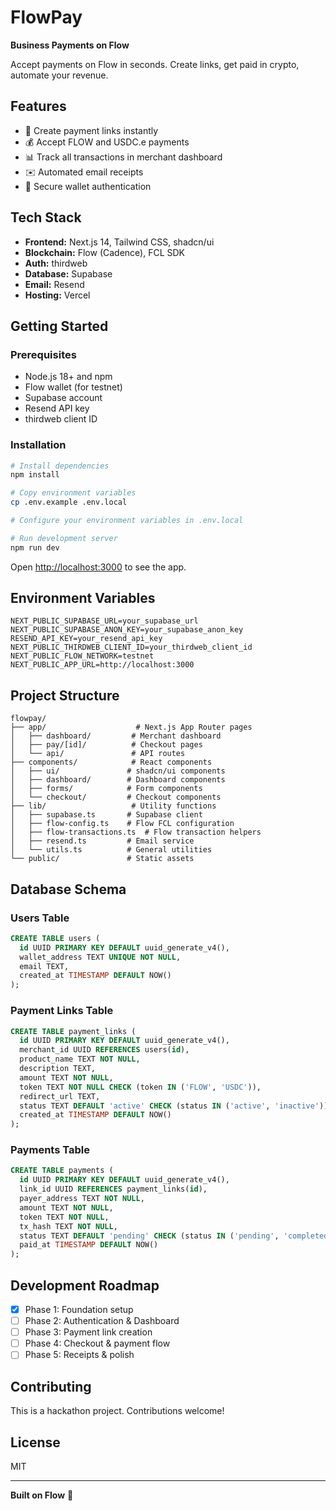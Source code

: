 # FlowPay

**Business Payments on Flow**

Accept payments on Flow in seconds. Create links, get paid in crypto, automate your revenue.

## Features

- 🔗 Create payment links instantly
- 💰 Accept FLOW and USDC.e payments
- 📊 Track all transactions in merchant dashboard
- ✉️ Automated email receipts
- 🔐 Secure wallet authentication

## Tech Stack

- **Frontend:** Next.js 14, Tailwind CSS, shadcn/ui
- **Blockchain:** Flow (Cadence), FCL SDK
- **Auth:** thirdweb
- **Database:** Supabase
- **Email:** Resend
- **Hosting:** Vercel

## Getting Started

### Prerequisites

- Node.js 18+ and npm
- Flow wallet (for testnet)
- Supabase account
- Resend API key
- thirdweb client ID

### Installation

```bash
# Install dependencies
npm install

# Copy environment variables
cp .env.example .env.local

# Configure your environment variables in .env.local

# Run development server
npm run dev
```

Open [http://localhost:3000](http://localhost:3000) to see the app.

## Environment Variables

```env
NEXT_PUBLIC_SUPABASE_URL=your_supabase_url
NEXT_PUBLIC_SUPABASE_ANON_KEY=your_supabase_anon_key
RESEND_API_KEY=your_resend_api_key
NEXT_PUBLIC_THIRDWEB_CLIENT_ID=your_thirdweb_client_id
NEXT_PUBLIC_FLOW_NETWORK=testnet
NEXT_PUBLIC_APP_URL=http://localhost:3000
```

## Project Structure

```
flowpay/
├── app/                    # Next.js App Router pages
│   ├── dashboard/         # Merchant dashboard
│   ├── pay/[id]/          # Checkout pages
│   └── api/               # API routes
├── components/            # React components
│   ├── ui/               # shadcn/ui components
│   ├── dashboard/        # Dashboard components
│   ├── forms/            # Form components
│   └── checkout/         # Checkout components
├── lib/                   # Utility functions
│   ├── supabase.ts       # Supabase client
│   ├── flow-config.ts    # Flow FCL configuration
│   ├── flow-transactions.ts  # Flow transaction helpers
│   ├── resend.ts         # Email service
│   └── utils.ts          # General utilities
└── public/               # Static assets
```

## Database Schema

### Users Table
```sql
CREATE TABLE users (
  id UUID PRIMARY KEY DEFAULT uuid_generate_v4(),
  wallet_address TEXT UNIQUE NOT NULL,
  email TEXT,
  created_at TIMESTAMP DEFAULT NOW()
);
```

### Payment Links Table
```sql
CREATE TABLE payment_links (
  id UUID PRIMARY KEY DEFAULT uuid_generate_v4(),
  merchant_id UUID REFERENCES users(id),
  product_name TEXT NOT NULL,
  description TEXT,
  amount TEXT NOT NULL,
  token TEXT NOT NULL CHECK (token IN ('FLOW', 'USDC')),
  redirect_url TEXT,
  status TEXT DEFAULT 'active' CHECK (status IN ('active', 'inactive')),
  created_at TIMESTAMP DEFAULT NOW()
);
```

### Payments Table
```sql
CREATE TABLE payments (
  id UUID PRIMARY KEY DEFAULT uuid_generate_v4(),
  link_id UUID REFERENCES payment_links(id),
  payer_address TEXT NOT NULL,
  amount TEXT NOT NULL,
  token TEXT NOT NULL,
  tx_hash TEXT NOT NULL,
  status TEXT DEFAULT 'pending' CHECK (status IN ('pending', 'completed', 'failed')),
  paid_at TIMESTAMP DEFAULT NOW()
);
```

## Development Roadmap

- [x] Phase 1: Foundation setup
- [ ] Phase 2: Authentication & Dashboard
- [ ] Phase 3: Payment link creation
- [ ] Phase 4: Checkout & payment flow
- [ ] Phase 5: Receipts & polish

## Contributing

This is a hackathon project. Contributions welcome!

## License

MIT

---

**Built on Flow** 🌊

